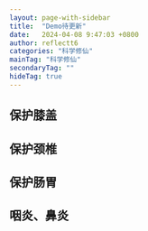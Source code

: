 ```yaml
---
layout: page-with-sidebar
title:  "Demo待更新"
date:   2024-04-08 9:47:03 +0800
author: reflectt6
categories: "科学修仙"
mainTag: "科学修仙"
secondaryTag: ""
hideTag: true
---
```


## 保护膝盖



## 保护颈椎



## 保护肠胃



## 咽炎、鼻炎











